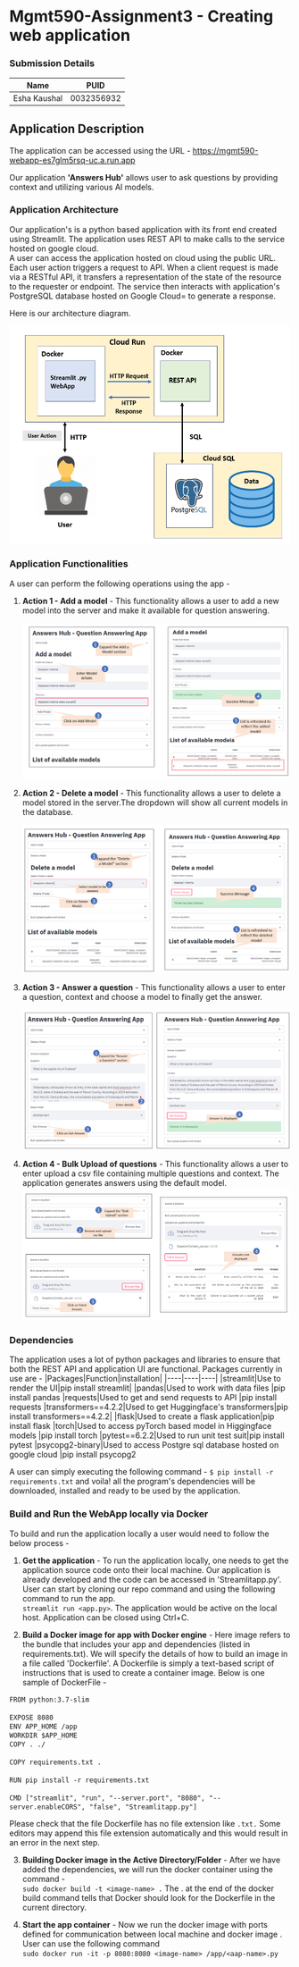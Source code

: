 # Mgmt590-Assignment3 - Creating web application
### Submission Details
|Name|PUID|
|----|----|
|Esha Kaushal| 0032356932|

## Application Description
The application can be accessed using the URL - https://mgmt590-webapp-es7glm5rsq-uc.a.run.app

Our application **'Answers Hub'** allows user to ask questions by providing context and utilizing various AI models. 

### Application Architecture
Our application's is a python based application with its front end created using Streamlit. The application uses REST API to make calls to the service hosted on google cloud.<br>
A user can access the application hosted on cloud using the public URL. Each user action triggers a request to API. When a client request is made via a RESTful API, it transfers a representation of the state of the resource to the requester or endpoint. The service then interacts with application's PostgreSQL database hosted on Google Cloud= to generate a response.

Here is our architecture diagram. <br>

<img src="/images/ApplicationArchitecture.PNG">

### Application Functionalities
A user can perform the following operations using the app -<br>
1)  **Action 1 - Add a model** - This functionality allows a user to add a new model into the server and make it available for question answering.
      
    <img src="/images/AddModel.PNG">

2)  **Action 2 - Delete a model** - This functionality allows a user to delete a model stored in the server.The dropdown will show all current models in the database.

    <img src="/images/DeleteModel.PNG">

3)  **Action 3 - Answer a question** - This functionality allows a user to enter a question, context and choose a model to finally get the answer.

    <img src="/images/AnswerQues.PNG">

4)  **Action 4 - Bulk Upload of questions** - This functionality allows a user to enter upload a csv file containing multiple questions and context. The application generates answers using the default model.
    <img src="/images/BulkUpload.PNG">

### Dependencies
The application uses a lot of python packages and libraries to ensure that both the REST API and application UI are functional. Packages currently in use are -
|Packages|Function|installation|
|----|----|----|
|streamlit|Use to render the UI|pip install streamlit|
|pandas|Used to work with data files |pip install pandas
|requests|Used to get and send requests to API |pip install requests
|transformers==4.2.2|Used to get Huggingface's transformers|pip install transformers==4.2.2|
|flask|Used to create a flask application|pip install flask
|torch|Used to access pyTorch based model in Higgingface models |pip install torch
|pytest==6.2.2|Used to run unit test suit|pip install pytest
|psycopg2-binary|Used to access Postgre sql database hosted on google cloud |pip install psycopg2

A user can simply executing the following command -
```$ pip install -r requirements.txt``` and voila! all the program's dependencies will be downloaded, installed and ready to be used by the application.

### Build and Run the WebApp locally via Docker
To build and run the application locally a user would need to follow the below process - <br>
1) **Get the application** - To run the application locally, one needs to get the application source code onto their local machine. Our application is already developed and the code can be accessed in 'Streamlitapp.py'. User can start by cloning our repo command and using the following command to run the app. <br>
``` streamlit run <app.py> ```.
The application would be active on the local host. Application can be closed using Ctrl+C.<br>

2) **Build a Docker image for app with Docker engine** - Here image refers to the bundle that includes your app and dependencies (listed in requirements.txt). We will specify the details of how to build an image in a file called 'Dockerfile'. A Dockerfile is simply a text-based script of instructions that is used to create a container image. Below is one sample of DockerFile - <br>

```
FROM python:3.7-slim

EXPOSE 8080
ENV APP_HOME /app
WORKDIR $APP_HOME
COPY . ./

COPY requirements.txt . 

RUN pip install -r requirements.txt 

CMD ["streamlit", "run", "--server.port", "8080", "--server.enableCORS", "false", "Streamlitapp.py"]
```
Please check that the file Dockerfile has no file extension like ```.txt.``` Some editors may append this file extension automatically and this would result in an error in the next step.

3) **Building Docker image in the Active Directory/Folder** - After we have added the dependencies, we will run the docker container using the command - <br>
``` sudo docker build -t <image-name> . ```
The . at the end of the docker build command tells that Docker should look for the Dockerfile in the current directory.

4) **Start the app container** - Now we run the docker image with ports defined for communication between local machine and docker image . User can use the following command <br>
``` sudo docker run -it -p 8080:8080 <image-name> /app/<aap-name>.py ```
